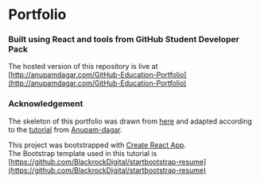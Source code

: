 # Portfolio
### Built using React and tools from GitHub Student Developer Pack

The hosted version of this repository is live at [http://anupamdagar.com/GitHub-Education-Portfolio](http://anupamdagar.com/GitHub-Education-Portfolio)

### Acknowledgement
The skeleton of this portfolio was drawn from [here](https://github.com/Anupam-dagar/GitHub-Education-Portfolio) and adapted according to the [tutorial](https://levelup.gitconnected.com/create-a-portfolio-using-react-and-github-student-developer-pack-955379207855) from [Anupam-dagar](https://github.com/Anupam-dagar).

This project was bootstrapped with [Create React App](https://github.com/facebook/create-react-app).  
The Bootstrap template used in this tutorial is [https://github.com/BlackrockDigital/startbootstrap-resume](https://github.com/BlackrockDigital/startbootstrap-resume)
